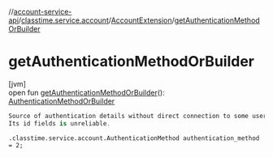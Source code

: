 //[account-service-api](../../../index.md)/[classtime.service.account](../index.md)/[AccountExtension](index.md)/[getAuthenticationMethodOrBuilder](get-authentication-method-or-builder.md)

# getAuthenticationMethodOrBuilder

[jvm]\
open fun [getAuthenticationMethodOrBuilder](get-authentication-method-or-builder.md)(): [AuthenticationMethodOrBuilder](../-authentication-method-or-builder/index.md)

```kotlin
Source of authentication details without direct connection to some user account.
Its id fields is unreliable.

```
`.classtime.service.account.AuthenticationMethod authentication_method = 2;`
